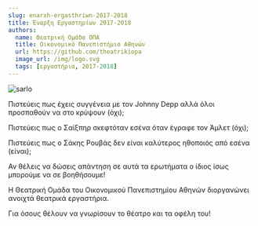 ```yaml
---
slug: enarxh-ergasthriwn-2017-2018
title: Έναρξη Εργαστηρίων 2017-2018
authors:
  name: Θεατρική Ομάδα ΟΠΑ
  title: Οικονομικό Πανεπιστήμιο Αθηνών
  url: https://github.com/theatrikiopa
  image_url: /img/logo.svg
  tags: [εργαστήρια, 2017-2018]
---
```


![sarlo](/img/blog/enarxh-ergasthriwn-2017-2018.png)

Πιστεύεις πως έχεις συγγένεια με τον Johnny Depp αλλά όλοι προσπαθούν να στο κρύψουν (όχι);

Πιστεύεις πως ο Σαίξπηρ σκεφτόταν εσένα όταν έγραφε τον Άμλετ (όχι);

Πιστεύεις πως ο Σάκης Ρουβάς δεν είναι καλύτερος ηθοποιός από εσένα (είναι);

Αν θέλεις να δώσεις απάντηση σε αυτά τα ερωτήματα ο ίδιος ίσως μπορούμε να σε βοηθήσουμε!

Η Θεατρική Ομάδα του Οικονομικού Πανεπιστημίου Αθηνών διοργανώνει ανοιχτά θεατρικά εργαστήρια.

Για όσους θέλουν να γνωρίσουν το θέατρο και τα οφέλη του!
